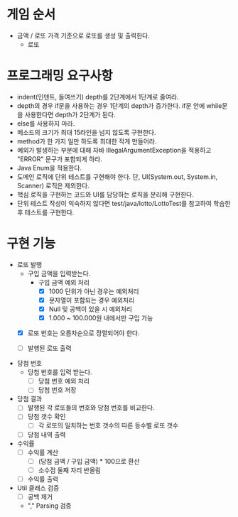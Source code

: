 # 게임 순서
- 금액 / 로또 가격 기준으로 로또를 생성 및 출력한다.
    - 로또

# 프로그래밍 요구사항
- indent(인덴트, 들여쓰기) depth를 2단계에서 1단계로 줄여라.
- depth의 경우 if문을 사용하는 경우 1단계의 depth가 증가한다. if문 안에 while문을 사용한다면 depth가 2단계가 된다.
- else를 사용하지 마라.
- 메소드의 크기가 최대 15라인을 넘지 않도록 구현한다.
- method가 한 가지 일만 하도록 최대한 작게 만들어라.
- 예외가 발생하는 부분에 대해 자바 IllegalArgumentException을 적용하고 "ERROR" 문구가 포함되게 하라.
- Java Enum을 적용한다.
- 도메인 로직에 단위 테스트를 구현해야 한다. 단, UI(System.out, System.in, Scanner) 로직은 제외한다.
- 핵심 로직을 구현하는 코드와 UI를 담당하는 로직을 분리해 구현한다.
- 단위 테스트 작성이 익숙하지 않다면 test/java/lotto/LottoTest를 참고하여 학습한 후 테스트를 구현한다.

# 구현 기능
- 로또 발행
    - 구입 금액을 입력받는다.
        - 구입 금액 예외 처리
            - [x] 1000 단위가 아닌 경우는 예외처리
            - [x] 문자열이 포함되는 경우 예외처리
            - [x] Null 및 공백이 있을 시 예외처리
            - [x] 1.000 ~ 100.000원 내에서만 구입 가능
    - [x] 로또 번호는 오름차순으로 정렬되어야 한다.
    - [ ] 발행된 로또 출력
        

- 당첨 번호
    - 당첨 번호를 입력 받는다.
        - [ ] 당첨 번호 예외 처리
        - [ ] 당첨 번호 저장

- 당첨 결과
    - [ ] 발행된 각 로또들의 번호와 당첨 번호를 비교한다.
    - [ ] 당첨 갯수 확인
        - [ ] 각 로또의 일치하는 번호 갯수의 따른 등수별 로또 갯수
    - [ ] 당첨 내역 출력

- 수익률
    - [ ] 수익률 계산
        - [ ] (당첨 금액 / 구입 금액) * 100으로 환산
        - [ ] 소수점 둘째 자리 반올림
    - [ ] 수익률 출력

- Util 클래스 검증
    - [ ] 공백 제거
    - "," Parsing 검증
  